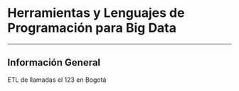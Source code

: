 # Herramientas y Lenguajes de Programación para Big Data
-----------------

## Información General
ETL de llamadas el 123 en Bogotá